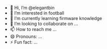 - 👋 Hi, I’m @elegantbin
- 👀 I’m interested in football
- 🌱 I’m currently learning firmware knowledge
- 💞️ I’m looking to collaborate on ...
- 📫 How to reach me ...
- 😄 Pronouns: ...
- ⚡ Fun fact: ...

<!---
elegantbin/elegantbin is a ✨ special ✨ repository because its `README.md` (this file) appears on your GitHub profile.
You can click the Preview link to take a look at your changes.
--->
